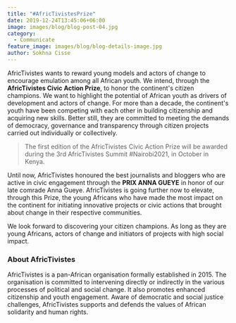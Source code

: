 ```yaml
---
title: "#AfricTivistesPrize"
date: 2019-12-24T13:45:06+06:00
image: images/blog/blog-post-04.jpg
category:
  - Communicate
feature_image: images/blog/blog-details-image.jpg
author: Sokhna Cisse
---
```

AfricTivistes wants to reward young models and actors of change to encourage emulation among all African youth. We intend, through the **AfricTivistes Civic Action Prize**, to honor the continent's citizen champions. We want to highlight the potential of African youth as drivers of development and actors of change. For more than a decade, the continent's youth have been competing with each other in building citizenship and acquiring new skills. Better still, they are committed to meeting the demands of democracy, governance and transparency through citizen projects carried out individually or collectively.

> The first edition of the AfricTivistes Civic Action Prize will be awarded during the 3rd AfricTivistes Summit #Nairobi2021, in October in Kenya.

Until now, AfricTivistes honoured the best journalists and bloggers who are active in civic engagement through the **PRIX ANNA GUEYE** in honor of our late comrade Anna Gueye. AfricTivistes is going further now to elevate, through this Prize, the young Africans who have made the most impact on the continent for initiating innovative projects or civic actions that brought about change in their respective communities.

We look forward to discovering your citizen champions. As long as they are young Africans, actors of change and initiators of projects with high social impact.

### About AfricTivistes

AfricTivistes is a pan-African organisation formally established in 2015. The organisation is committed to intervening directly or indirectly in the various processes of political and social change. It  also promotes enhanced citizenship and youth engagement. Aware of democratic and social justice challenges, AfricTivistes supports and defends the values of African solidarity and human rights.